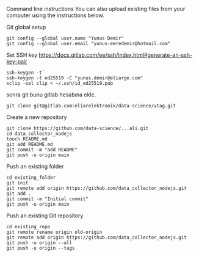 Command line instructions
You can also upload existing files from your computer using the instructions below.


Git global setup  
```
git config --global user.name "Yunus Demir"
git config --global user.email "yunus-emredemir@hotmail.com"
```

Set SSH key 
https://docs.gitlab.com/ee/ssh/index.html#generate-an-ssh-key-pair
```
ssh-keygen -t` 
ssh-keygen -t ed25519 -C "yunus.demir@eliarge.com"
xclip -sel clip < ~/.ssh/id_ed25519.pub
```
sonra git bunu gitlab hesabına ekle.  
```
git clone git@gitlab.com:eliarelektronik/data-science/vtag.git
```


Create a new repository  
```
git clone https://github.com/data-science/...ali.git
cd data_collector_nodejs
touch README.md
git add README.md
git commit -m "add README"
git push -u origin main
```

Push an existing folder  
```
cd existing_folder
git init
git remote add origin https://github.com/data_collector_nodejs.git
git add .
git commit -m "Initial commit"
git push -u origin main
```

Push an existing Git repository  
```
cd existing_repo
git remote rename origin old-origin
git remote add origin https://github.com/data_collector_nodejs.git
git push -u origin --all
git push -u origin --tags
```
